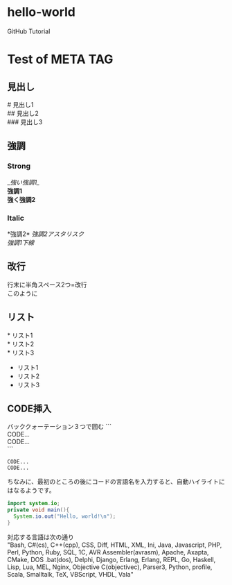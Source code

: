 # hello-world
GitHub Tutorial

# Test of META TAG
## 見出し

\# 見出し1  
\## 見出し2  
\### 見出し3

## 強調
### Strong
\__強い強調1\__  
__強調1__  
**強く強調2**  

### Italic
\*強調2\* 
*強調2アスタリスク*  
_強調1下線_

## 改行
行末に半角スペース2つ=改行  
このように

## リスト
\* リスト1  
\* リスト2  
\* リスト3
* リスト1
* リスト2
* リスト3

## CODE挿入
バッククォーテーション３つで囲む
\```  
CODE...  
CODE...  
\```
```
CODE...
CODE...
```

ちなみに、最初のところの後にコードの言語名を入力すると、自動ハイライトにはなるようです。
```java
import system.io;
private void main(){
  System.io.out("Hello, world!\n");
}
```

対応する言語は次の通り  
"Bash, C#(cs), C++(cpp), CSS, Diff, HTML, XML, Ini, Java, Javascript, PHP, Perl, Python, Ruby, SQL, 1C, AVR Assembler(avrasm), Apache, Axapta, CMake, DOS .bat(dos), Delphi, Django, Erlang, Erlang, REPL, Go, Haskell, Lisp, Lua, MEL, Nginx, Objective C(objectivec), Parser3, Python, profile, Scala, Smalltalk, TeX, VBScript, VHDL, Vala"

